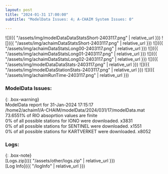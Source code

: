 ```yaml
---
layout: post
title: "2024-01-31 17:00:00"
subtitle: "ModelData Issues: 4; A-CHAIM System Issues: 0"

---
```


![]({{ "/assets/img/modelDataDataStatsShort-2403117.png" | relative_url }})
![]({{ "/assets/img/achaimDataStatsShort-2403117.png" | relative_url }})
![]({{ "/assets/img/achaimDataStatsLong00-2403117.png" | relative_url }})
![]({{ "/assets/img/achaimDataStatsLong01-2403117.png" | relative_url }})
![]({{ "/assets/img/achaimDataStatsLong02-2403117.png" | relative_url }})
![]({{ "/assets/img/modelDataDataStats-2403117.png" | relative_url }})
![]({{ "/assets/img/modelDataStationStats-2403117.png" | relative_url }})
![]({{ "/assets/img/achaimRunTime-2403117.png" | relative_url }})


### ModelData Issues:  
  
{: .box-warning}  
 ModelData report for 31-Jan-2024 17:15:17   
 /home2/achaim1/A-CHAIM/modelData/2024/031/17/modelData.mat   
 73.6551% of RIO absoprtion values are finite   
 0% of all possible stations for IONO were downloaded. x3831   
 0% of all possible stations for SENTINEL were downloaded. x1551   
 0% of all possible stations for KARTVERKET were downloaded. x8052   
  


### Logs:  
  
{: .box-note}  
[Logs.zip]({{ "/assets/other/logs.zip" | relative_url }})  
[Log Info]({{ "/logInfo" | relative_url }})  
